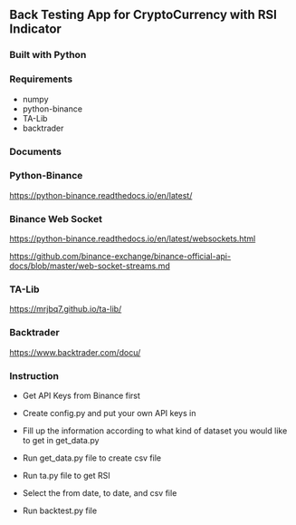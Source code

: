 ## Back Testing App for CryptoCurrency with RSI Indicator

### Built with Python

### Requirements

- numpy
- python-binance
- TA-Lib
- backtrader

### Documents

### Python-Binance

https://python-binance.readthedocs.io/en/latest/

### Binance Web Socket

https://python-binance.readthedocs.io/en/latest/websockets.html

https://github.com/binance-exchange/binance-official-api-docs/blob/master/web-socket-streams.md

### TA-Lib

https://mrjbq7.github.io/ta-lib/

### Backtrader

https://www.backtrader.com/docu/

### Instruction

- Get API Keys from Binance first

- Create config.py and put your own API keys in

- Fill up the information according to what kind of dataset you would like to get in get_data.py

- Run get_data.py file to create csv file

- Run ta.py file to get RSI

- Select the from date, to date, and csv file

- Run backtest.py file

